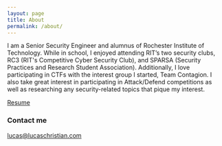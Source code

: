 ```yaml
---
layout: page
title: About
permalink: /about/
---
```


I am a Senior Security Engineer and alumnus of Rochester Institute of Technology. While in school, I enjoyed attending RIT’s two security clubs, RC3 (RIT's Competitive Cyber Security Club), and SPARSA (Security Practices and Research Student Association). Additionally, I love participating in CTFs with the interest group I started, Team Contagion. I also take great interest in participating in Attack/Defend competitions as well as researching any security-related topics that pique my interest.

[Resume](https://drive.google.com/file/d/1V0HaS-XDwpXmtznG9LKwBNaNyxKy2_SI/view?usp=sharing)

### Contact me

[lucas@lucaschristian.com](mailto:lucas@lucaschristian.com)

